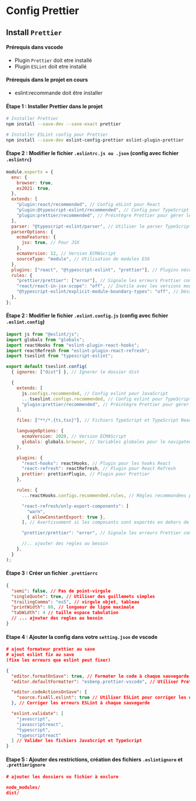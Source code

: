 # Config Prettier

## Install `Prettier`

#### Prérequis dans vscode

- Plugin `Prettier` doit etre installé
- Plugin `ESLint` doit etre installé

#### Prérequis dans le projet en cours

- eslint:recommande doit être installer

#### Étape 1 : Installer Prettier dans le projet

```bash
# Installer Prettier
npm install --save-dev --save-exact prettier

# Installer ESLint config pour Prettier
npm install --save-dev eslint-config-prettier eslint-plugin-prettier
```

#### Étape 2 : Modifier le fichier `.eslintrc.js ou .json` (config avec fichier `.eslintrc`)

```js
module.exports = {
  env: {
    browser: true,
    es2021: true,
  },
  extends: [
    "plugin:react/recommended", // Config eSLint pour React
    "plugin:@typescript-eslint/recommended", // Config pour TypeScript
    "plugin:prettier/recommended", // Préintègre Prettier pour gérer les conflits
  ],
  parser: "@typescript-eslint/parser", // Utiliser le parser TypeScript
  parserOptions: {
    ecmaFeatures: {
      jsx: true, // Pour JSX
    },
    ecmaVersion: 12, // Version ECMAScript
    sourceType: "module", // Utilisation de modules ES6
  },
  plugins: ["react", "@typescript-eslint", "prettier"], // Plugins nécessaires
  rules: {
    "prettier/prettier": ["error"], // Signale les erreurs Prettier comme erreurs ESLint
    "react/react-in-jsx-scope": "off", // Inutile avec les versions modernes de React
    "@typescript-eslint/explicit-module-boundary-types": "off", // Désactiver les types explicites
  },
};
```

#### Étape 2 : Modifier le fichier `.eslint.config.js` (config avec fichier `.eslint.config`)

```js
import js from "@eslint/js";
import globals from "globals";
import reactHooks from "eslint-plugin-react-hooks";
import reactRefresh from "eslint-plugin-react-refresh";
import tseslint from "typescript-eslint";

export default tseslint.config(
  { ignores: ["dist"] }, // Ignorer le dossier dist

  {
    extends: [
      js.configs.recommended, // Config eslint pour JavaScript
      ...tseslint.configs.recommended, // Config eslint pour TypeScript
      "plugin:prettier/recommended", // Préintègre Prettier pour gérer les conflits
    ],

    files: ["**/*.{ts,tsx}"], // Fichiers TypeScript et TypeScript React sont pris en charge

    languageOptions: {
      ecmaVersion: 2020, // Version ECMAScript
      globals: globals.browser, // Variables globales pour le navigateur
    },

    plugins: {
      "react-hooks": reactHooks, // Plugin pour les hooks React
      "react-refresh": reactRefresh, // Plugin pour React Refresh
      prettier: prettierPlugin, // Plugin pour Prettier
    },

    rules: {
      ...reactHooks.configs.recommended.rules, // Règles recommandées pour les hooks React

      "react-refresh/only-export-components": [
        "warn",
        { allowConstantExport: true },
      ], // Avertissement si les composants sont exportés en dehors de React

      "prettier/prettier": "error", // Signale les erreurs Prettier comme erreurs ESLint

      //.. ajouter des regles au besoin
    },
  }
);
```

#### Étape 3 : Créer un fichier `.prettierrc`

```json
{
  "semi": false, // Pas de point-virgule
  "singleQuote": true, // Utiliser des guillemets simples
  "trailingComma": "es5", // virgule objet, tableau
  "printWidth": 80, // longueur de ligne maximale
  "tabWidth": 4 // taille espace tabulation
  // ... ajouter des regles au besoin
}
```

#### Etape 4 : Ajouter la config dans votre `setting.json` de vscode

```json
# ajout formateur prettier au save
# ajout eslint fix au save
(fixe les erreurs que eslint peut fixer)

{
  "editor.formatOnSave": true, // Formater le code à chaque sauvegarde
  "editor.defaultFormatter": "esbenp.prettier-vscode", // Utiliser Prettier comme formateur par défaut

  "editor.codeActionsOnSave": {
    "source.fixAll.eslint": true // Utiliser ESLint pour corriger les erreurs
  }, // Corriger les erreurs ESLint à chaque sauvegarde

  "eslint.validate": [
    "javascript",
    "javascriptreact",
    "typescript",
    "typescriptreact"
  ] // Valider les fichiers JavaScript et TypeScript
}
```

#### Etape 5 : Ajouter des restrictions, création des fichiers `.eslintignore` et `.prettierignore`

```json
# ajouter les dossiers ou fichier à exclure

node_modules/
dist/
```
